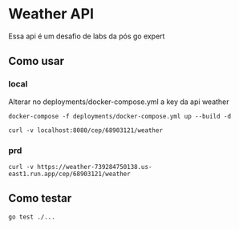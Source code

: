 # Weather API

Essa api é um desafio de labs da pós go expert

## Como usar

### local
Alterar no deployments/docker-compose.yml a key da api weather

```shell
docker-compose -f deployments/docker-compose.yml up --build -d

curl -v localhost:8080/cep/68903121/weather
```

### prd
```shell
curl -v https://weather-739284750138.us-east1.run.app/cep/68903121/weather
```

## Como testar

```shell
go test ./...
```
